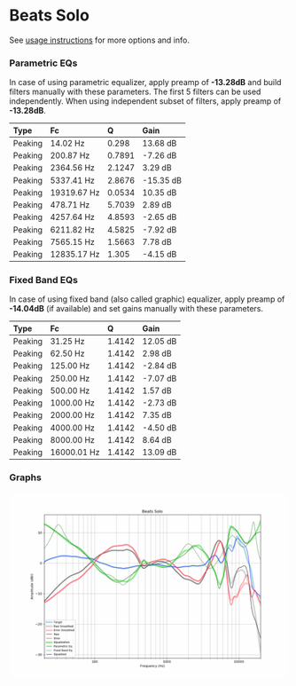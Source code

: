 # Beats Solo
See [usage instructions](https://github.com/jaakkopasanen/AutoEq#usage) for more options and info.

### Parametric EQs
In case of using parametric equalizer, apply preamp of **-13.28dB** and build filters manually
with these parameters. The first 5 filters can be used independently.
When using independent subset of filters, apply preamp of **-13.28dB**.

| Type    | Fc          |      Q | Gain      |
|:--------|:------------|:-------|:----------|
| Peaking | 14.02 Hz    | 0.298  | 13.68 dB  |
| Peaking | 200.87 Hz   | 0.7891 | -7.26 dB  |
| Peaking | 2364.56 Hz  | 2.1247 | 3.29 dB   |
| Peaking | 5337.41 Hz  | 2.8676 | -15.35 dB |
| Peaking | 19319.67 Hz | 0.0534 | 10.35 dB  |
| Peaking | 478.71 Hz   | 5.7039 | 2.89 dB   |
| Peaking | 4257.64 Hz  | 4.8593 | -2.65 dB  |
| Peaking | 6211.82 Hz  | 4.5825 | -7.92 dB  |
| Peaking | 7565.15 Hz  | 1.5663 | 7.78 dB   |
| Peaking | 12835.17 Hz | 1.305  | -4.15 dB  |

### Fixed Band EQs
In case of using fixed band (also called graphic) equalizer, apply preamp of **-14.04dB**
(if available) and set gains manually with these parameters.

| Type    | Fc          |      Q | Gain     |
|:--------|:------------|:-------|:---------|
| Peaking | 31.25 Hz    | 1.4142 | 12.05 dB |
| Peaking | 62.50 Hz    | 1.4142 | 2.98 dB  |
| Peaking | 125.00 Hz   | 1.4142 | -2.84 dB |
| Peaking | 250.00 Hz   | 1.4142 | -7.07 dB |
| Peaking | 500.00 Hz   | 1.4142 | 1.57 dB  |
| Peaking | 1000.00 Hz  | 1.4142 | -2.73 dB |
| Peaking | 2000.00 Hz  | 1.4142 | 7.35 dB  |
| Peaking | 4000.00 Hz  | 1.4142 | -4.50 dB |
| Peaking | 8000.00 Hz  | 1.4142 | 8.64 dB  |
| Peaking | 16000.01 Hz | 1.4142 | 13.09 dB |

### Graphs
![](./Beats%20Solo.png)